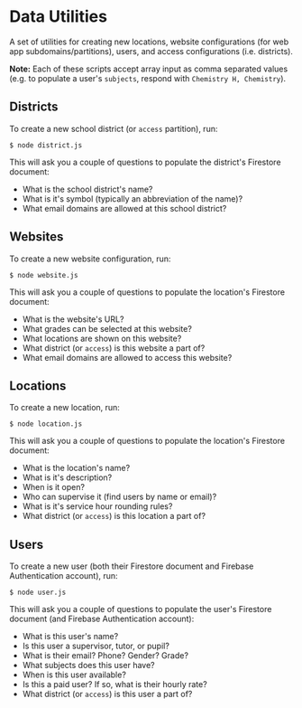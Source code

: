 # Data Utilities

A set of utilities for creating new locations, website configurations (for web
app subdomains/partitions), users, and access configurations (i.e. districts).

**Note:** Each of these scripts accept array input as comma separated values
(e.g. to populate a user's `subjects`, respond with `Chemistry H, Chemistry`).

## Districts

To create a new school district (or `access` partition), run:

```
$ node district.js
```

This will ask you a couple of questions to populate the district's Firestore
document:

- What is the school district's name?
- What is it's symbol (typically an abbreviation of the name)?
- What email domains are allowed at this school district?

## Websites

To create a new website configuration, run:

```
$ node website.js
```

This will ask you a couple of questions to populate the location's Firestore
document:

- What is the website's URL?
- What grades can be selected at this website?
- What locations are shown on this website?
- What district (or `access`) is this website a part of?
- What email domains are allowed to access this website?

## Locations

To create a new location, run:

```
$ node location.js
```

This will ask you a couple of questions to populate the location's Firestore
document:

- What is the location's name?
- What is it's description?
- When is it open?
- Who can supervise it (find users by name or email)?
- What is it's service hour rounding rules?
- What district (or `access`) is this location a part of?

## Users

To create a new user (both their Firestore document and Firebase Authentication
account), run:

```
$ node user.js
```

This will ask you a couple of questions to populate the user's Firestore
document (and Firebase Authentication account):

- What is this user's name?
- Is this user a supervisor, tutor, or pupil?
- What is their email? Phone? Gender? Grade?
- What subjects does this user have?
- When is this user available?
- Is this a paid user? If so, what is their hourly rate?
- What district (or `access`) is this user a part of?
